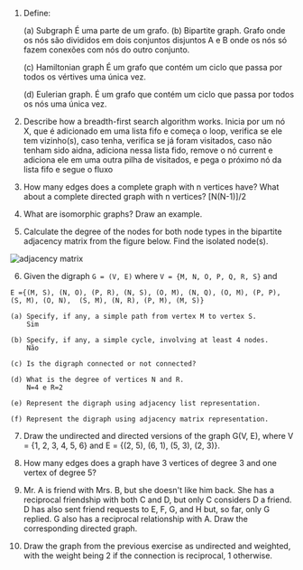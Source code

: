 
1. Define:

	(a) Subgraph
		É uma parte de um grafo.
	(b) Bipartite graph.
		Grafo onde os nós são divididos em dois conjuntos disjuntos A e B onde os nós só fazem conexões com nós do outro conjunto.
	
	(c) Hamiltonian graph
		É um grafo que contém um ciclo que passa por todos os vértives uma única vez.
	
	(d) Eulerian graph.
		É um grafo que contém um ciclo que passa por todos os nós uma única vez.

2. Describe how a breadth-first search algorithm works.
	Inicia por um nó X, que é adicionado em uma lista fifo e começa o loop, verifica se ele tem vizinho(s), caso tenha, verifica se já foram visitados, caso não tenham sido aidna, adiciona nessa lista fido, remove o nó current e adiciona ele em uma outra pilha de visitados, e pega o próximo nó da lista fifo e segue o fluxo

3. How many edges does a complete graph with n vertices have? What about a complete directed graph with n vertices?
	[N(N-1)]/2

4. What are isomorphic graphs? Draw an example.

5. Calculate the degree of the nodes for both node types in the bipartite adjacency matrix from the figure below. Find the isolated node(s).

![adjacency matrix](./img/matrix01.png)

6. Given the digraph `G = (V, E)` where `V = {M, N, O, P, Q, R, S}` and 

`E ={(M, S), (N, O), (P, R), (N, S), (O, M),
	 (N, Q), (O, M), (P, P), (S, M), (O, N), 
	 (S, M), (N, R), (P, M), (M, S)}`

	(a) Specify, if any, a simple path from vertex M to vertex S.
		Sim

	(b) Specify, if any, a simple cycle, involving at least 4 nodes.
		Não

	(c) Is the digraph connected or not connected?

	(d) What is the degree of vertices N and R.
		N=4 e R=2

	(e) Represent the digraph using adjacency list representation.

	(f) Represent the digraph using adjacency matrix representation.

7. Draw the undirected and directed versions of the graph G(V, E), where V = {1, 2, 3, 4, 5, 6} and E = {(2, 5), (6, 1), (5, 3), (2, 3)}.

8. How many edges does a graph have 3 vertices of degree 3 and one vertex of degree 5?

9. Mr. A is friend with Mrs. B, but she doesn't like him back. She has a reciprocal friendship with both C and D, but only C considers D a friend. D has also sent friend requests to E, F, G, and H but, so far, only G replied. G also has a reciprocal relationship with A. Draw the corresponding directed graph.

10. Draw the graph from the previous exercise as undirected and weighted, with the weight being 2 if the connection is reciprocal, 1 otherwise.
